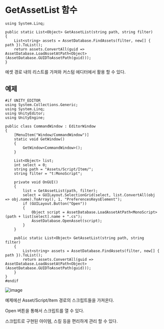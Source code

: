# GetAssetList 함수
```
using System.Linq;

public static List<Object> GetAssetList(string path, string filter)
{
    List<string> assets = AssetDatabase.FindAssets(filter, new[] { path }).ToList();
    return assets.ConvertAll(guid => AssetDatabase.LoadAssetAtPath<Object>(AssetDatabase.GUIDToAssetPath(guid)));
}
```

에셋 경로 내의 리스트를 가져와 커스텀 에디터에서 활용 할 수 있다.

## 예제

```
#if UNITY_EDITOR
using System.Collections.Generic;
using System.Linq;
using UnityEditor;
using UnityEngine;

public class CommandWindow : EditorWindow
{
	[MenuItem("Window/CommandWindow")]
	static void GetWindow()
	{
		GetWindow<CommandWindow>();
	}

	List<Object> list;
	int select = 0;
	string path = "Assets/Script/Item/";
	string filter = "t:MonoScript";

	private void OnGUI()
	{
		list = GetAssetList(path, filter);
		select = GUILayout.SelectionGrid(select, list.ConvertAll(obj => obj.name).ToArray(), 1, "PreferencesKeysElement");
		if (GUILayout.Button("Open"))
		{
			Object script = AssetDatabase.LoadAssetAtPath<MonoScript>(path + list[select].name + ".cs");
			AssetDatabase.OpenAsset(script);
		}
	}

	public static List<Object> GetAssetList(string path, string filter)
	{
		List<string> assets = AssetDatabase.FindAssets(filter, new[] { path }).ToList();
		return assets.ConvertAll(guid => AssetDatabase.LoadAssetAtPath<Object>(AssetDatabase.GUIDToAssetPath(guid)));
	}
}
#endif
```
![image](https://user-images.githubusercontent.com/22467083/205658292-4d45d245-48c5-420e-af16-db3899611da7.png)


예제에선 Asset/Script/Item 경로의 스크립트들을 가져온다.

Open 버튼을 통해서 스크립트를 열 수 있다.

스크립트로 구현된 아이템, 스킬 등을 편리하게 관리 할 수 있다.
